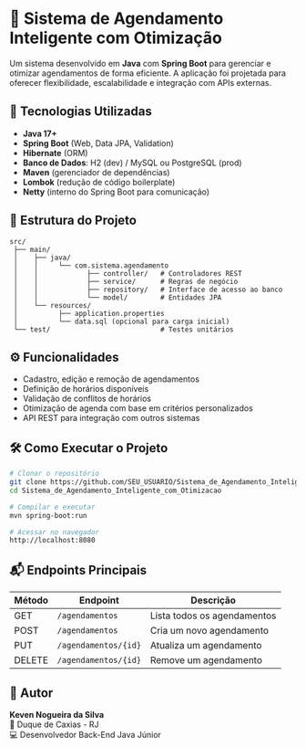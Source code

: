 # 📅 Sistema de Agendamento Inteligente com Otimização

Um sistema desenvolvido em **Java** com **Spring Boot** para gerenciar e otimizar agendamentos de forma eficiente. A aplicação foi projetada para oferecer flexibilidade, escalabilidade e integração com APIs externas.

## 🚀 Tecnologias Utilizadas
- **Java 17+**
- **Spring Boot** (Web, Data JPA, Validation)
- **Hibernate** (ORM)
- **Banco de Dados**: H2 (dev) / MySQL ou PostgreSQL (prod)
- **Maven** (gerenciador de dependências)
- **Lombok** (redução de código boilerplate)
- **Netty** (interno do Spring Boot para comunicação)

## 📂 Estrutura do Projeto
```
src/
 ├── main/
 │    ├── java/
 │    │     └── com.sistema.agendamento
 │    │            ├── controller/   # Controladores REST
 │    │            ├── service/      # Regras de negócio
 │    │            ├── repository/   # Interface de acesso ao banco
 │    │            └── model/        # Entidades JPA
 │    └── resources/
 │          ├── application.properties
 │          └── data.sql (opcional para carga inicial)
 └── test/                           # Testes unitários
```

## ⚙️ Funcionalidades
- Cadastro, edição e remoção de agendamentos
- Definição de horários disponíveis
- Validação de conflitos de horários
- Otimização de agenda com base em critérios personalizados
- API REST para integração com outros sistemas

## 🛠 Como Executar o Projeto
```bash
# Clonar o repositório
git clone https://github.com/SEU_USUARIO/Sistema_de_Agendamento_Inteligente_com_Otimizacao.git
cd Sistema_de_Agendamento_Inteligente_com_Otimizacao

# Compilar e executar
mvn spring-boot:run

# Acessar no navegador
http://localhost:8080
```

## 📬 Endpoints Principais
| Método | Endpoint                  | Descrição                       |
|--------|---------------------------|----------------------------------|
| GET    | `/agendamentos`            | Lista todos os agendamentos     |
| POST   | `/agendamentos`            | Cria um novo agendamento        |
| PUT    | `/agendamentos/{id}`       | Atualiza um agendamento         |
| DELETE | `/agendamentos/{id}`       | Remove um agendamento           |

## 📝 Autor
**Keven Nogueira da Silva**  
📍 Duque de Caxias - RJ  
💻 Desenvolvedor Back-End Java Júnior
